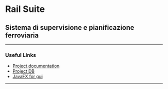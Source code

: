 # Rail Suite

## Sistema di supervisione e pianificazione ferroviaria

---

### Useful Links

- [Project documentation](https://www.overleaf.com/project/6878e189fb54376e984e33a9)
- [Project DB](https://console.neon.tech/app/projects/blue-credit-23563491?branchId=br-polished-water-a20antqu)
- [JavaFX for gui](https://youtube.com/playlist?list=PLZPZq0r_RZOM-8vJA3NQFZB7JroDcMwev&si=EZBrWkfVWXSPGsL3)

---